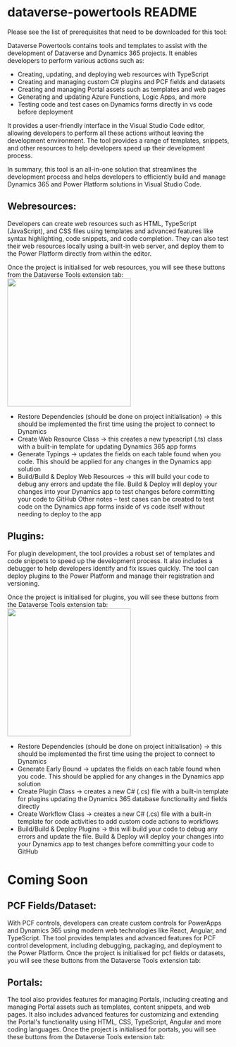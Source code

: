 # dataverse-powertools README



Please see the list of prerequisites that need to be downloaded for this tool: 

Dataverse Powertools contains tools and templates to assist with the development of Dataverse and Dynamics 365 projects. It enables developers to perform various actions such as:

-	Creating, updating, and deploying web resources with TypeScript
-	Creating and managing custom C# plugins and PCF fields and datasets
-	Creating and managing Portal assets such as templates and web pages
-	Generating and updating Azure Functions, Logic Apps, and more
-	Testing code and test cases on Dynamics forms directly in vs code before deployment

It provides a user-friendly interface in the Visual Studio Code editor, allowing developers to perform all these actions without leaving the development environment. The tool provides a range of templates, snippets, and other resources to help developers speed up their development process.

In summary, this tool is an all-in-one solution that streamlines the development process and helps developers to efficiently build and manage Dynamics 365 and Power Platform solutions in Visual Studio Code.

## Webresources:

Developers can create web resources such as HTML, TypeScript (JavaScript), and CSS files using templates and advanced features like syntax highlighting, code snippets, and code completion. They can also test their web resources locally using a built-in web server, and deploy them to the Power Platform directly from within the editor.

Once the project is initialised for web resources, you will see these buttons from the Dataverse Tools extension tab:
<img src="Webresources.png" width="280" height="290"/>
 
-	Restore Dependencies (should be done on project initialisation) -> this should be implemented the first time using the project to connect to Dynamics
-	Create Web Resource Class -> this creates a new typescript (.ts) class with a built-in template for updating Dynamics 365 app forms
-	Generate Typings -> updates the fields on each table found when you code. This should be applied for any changes in the Dynamics app solution
-	Build/Build & Deploy Web Resources -> this will build your code to debug any errors and update the file. Build & Deploy will deploy your changes into your Dynamics app to test changes before committing your code to GitHub
Other notes – test cases can be created to test code on the Dynamics app forms inside of vs code itself without needing to deploy to the app

## Plugins:

For plugin development, the tool provides a robust set of templates and code snippets to speed up the development process. It also includes a debugger to help developers identify and fix issues quickly. The tool can deploy plugins to the Power Platform and manage their registration and versioning.

Once the project is initialised for plugins, you will see these buttons from the Dataverse Tools extension tab:
<img src="Plugins.png" width="280" height="290"/>
 
-	Restore Dependencies (should be done on project initialisation) -> this should be implemented the first time using the project to connect to Dynamics
-	Generate Early Bound -> updates the fields on each table found when you code. This should be applied for any changes in the Dynamics app solution
-	Create Plugin Class -> creates a new C# (.cs) file with a built-in template for plugins updating the Dynamics 365 database functionality and fields directly
-	Create Workflow Class -> creates a new C# (.cs) file with a built-in template for code activities to add custom code actions to workflows
-	Build/Build & Deploy Plugins -> this will build your code to debug any errors and update the file. Build & Deploy will deploy your changes into your Dynamics app to test changes before committing your code to GitHub

# Coming Soon
## PCF Fields/Dataset:

With PCF controls, developers can create custom controls for PowerApps and Dynamics 365 using modern web technologies like React, Angular, and TypeScript. The tool provides templates and advanced features for PCF control development, including debugging, packaging, and deployment to the Power Platform.
Once the project is initialised for pcf fields or datasets, you will see these buttons from the Dataverse Tools extension tab:

## Portals:

The tool also provides features for managing Portals, including creating and managing Portal assets such as templates, content snippets, and web pages. It also includes advanced features for customizing and extending the Portal's functionality using HTML, CSS, TypeScript, Angular and more coding languages.
Once the project is initialised for portals, you will see these buttons from the Dataverse Tools extension tab:


